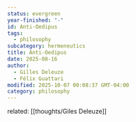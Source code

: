 ```yaml
---
status: evergreen
year-finished: "-"
id: Anti-Oedipus
tags:
  - philosophy
subcategory: hermeneutics
title: Anti-Oedipus
date: 2025-08-16
author:
  - Gilles Deleuze
  - Félix Guattari
modified: 2025-10-07 00:08:37 GMT-04:00
category: philosophy
---
```


related: [[thoughts/Giles Deleuze]]
